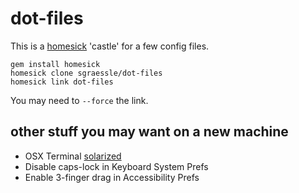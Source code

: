 dot-files
=========

This is a [homesick](//github.com/technicalpickles/homesick) 'castle' for a few config files.

    gem install homesick
    homesick clone sgraessle/dot-files
    homesick link dot-files

You may need to `--force` the link.

other stuff you may want on a new machine
-----------------------------------------

* OSX Terminal [solarized](https://github.com/tomislav/osx-terminal.app-colors-solarized.git)
* Disable caps-lock in Keyboard System Prefs
* Enable 3-finger drag in Accessibility Prefs
